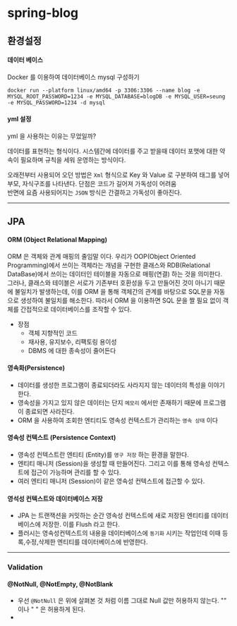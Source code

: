 # spring-blog

## 환경설정

#### 데이터 베이스
Docker 를 이용하여 데이터베이스 mysql 구성하기
```
docker run --platform linux/amd64 -p 3306:3306 --name blog -e MYSQL_ROOT_PASSWORD=1234 -e MYSQL_DATABASE=blogDB -e MYSQL_USER=seung -e MYSQL_PASSWORD=1234 -d mysql
```
#### yml 설정

yml 을 사용하는 이유는 무었일까?

데이터를 표현하는 형식이다.
시스템간에 데이터를 주고 받을때 데이터 포맷에 대한 약속이 필요하며 규칙을 세워 운영하는 방식이다.

오래전부터 사용되어 오던 방법은 `Xml` 형식으로 Key 와 Value 로 구분하여 태그를 넣어 부모, 자식구조를 나타낸다.
단점은 코드가 길어져 가독성이 어려움  
반면에 요즘 사용되어지는 `JSON` 방식은 간결하고 가독성이 좋아진다.


---

## JPA

#### ORM (Object Relational Mapping)

ORM 은 객체와 관계 매핑의 줄임말 이다. 
우리가 OOP(Object Oriented Programming)에서 쓰이는 객체라는 개념을 구현한 클래스와 RDB(Relational DataBase)에서 쓰이는 데이터인 테이블을 자동으로 매핑(연결) 하는 것을 의미한다. 
그러나, 클래스와 테이블은 서로가 기존부터 호환성을 두고 만들어진 것이 아니기 때문에 불일치가 발생하는데, 
이를 ORM 을 통해 객체간의 관계를 바탕으로 SQL문을 자동으로 생성하여 불일치를 해소한다. 
따라서 ORM 을 이용하면 SQL 문을 짤 필요 없이 객체를 간접적으로 데이터베이스를 조작할 수 있다.

- 장점
  - 객체 지향적인 코드
  - 재사용, 유지보수, 리팩토링 용이성
  - DBMS 에 대한 종속성이 줄어든다


#### 영속화(Persistence)

- 데이터를 생성한 프로그램이 종료되더라도 사라지지 않는 데이터의 특성을 이야기한다.
- 영속성을 가지고 있지 않은 데이터는 단지 `메모리` 에서만 존재하기 때문에 프로그램이 종료되면 사라진다.
- ORM 을 사용하여 조회한 엔티티도 영속성 컨텍스트가 관리하는 `영속 상태` 이다

#### 영속성 컨텍스트 (Persistence Context)

- 영속성 컨텍스트란 엔티티 (Entity)를 `영구 저장` 하는 환경을 말한다.
- 엔티티 매니저 (Session)을 생성할 때 만들어진다. 그리고 이를 통해 영속성 컨텍스트에 접근이 가능하며 관리를 할 수 있다.
- 여러 엔티티 매니저 (Session)이 같은 영속성 컨텍스트에 접근할 수 있다.  
  
#### 영석성 컨텍스트와 데이터베이스 저장
- JPA 는 트랜잭션을 커밋하는 순간 영속성 컨텍스트에 새로 저장된 엔티티를 데이터베이스에 저장한. 이를 Flush 라고 한다.
- 플러시는 영속성컨텍스트의 내용을 데이터베이스에 `동기화` 시키는 작업인데 이때 등록,수정,삭제한 엔티티를 데이터베이스에 반영한다.


---

### Validation

#### @NotNull, @NotEmpty, @NotBlank 

- 우선 `@NotNull` 은 위에 살펴본 것 처럼 이름 그대로 Null 값만 허용하지 않는다. "" 이나 " " 은 허용하게 된다.
- 